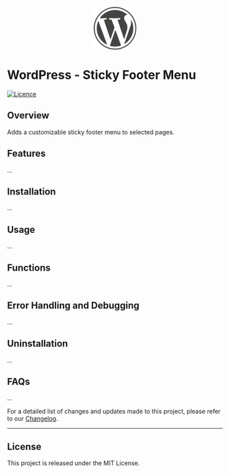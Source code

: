 <p align="center"><a href="https://wordpress.org" target="_blank"><img src="https://raw.githubusercontent.com/github/explore/80688e429a7d4ef2fca1e82350fe8e3517d3494d/topics/wordpress/wordpress.png" width="100" alt="WordPress Logo"></a></p>

# WordPress - Sticky Footer Menu

[![Licence](https://img.shields.io/github/license/Ileriayo/markdown-badges?style=for-the-badge)](./LICENSE)

## Overview

Adds a customizable sticky footer menu to selected pages.

## Features

...

## Installation

...

## Usage

...

## Functions

...

## Error Handling and Debugging

...

## Uninstallation

...

## FAQs

...

For a detailed list of changes and updates made to this project, please refer to our [Changelog](./CHANGELOG.md).

---

## License

This project is released under the MIT License.
